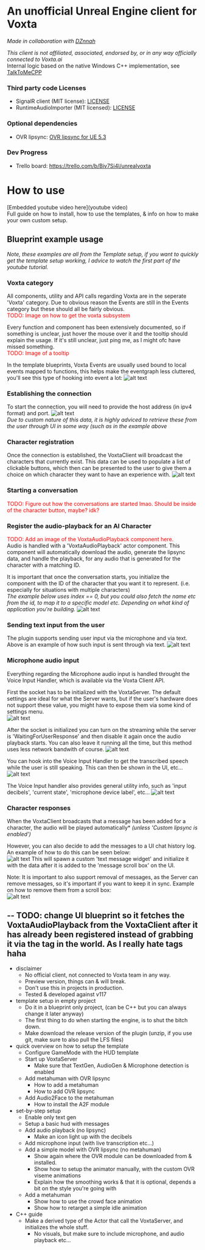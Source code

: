 # An unofficial Unreal Engine client for Voxta

_Made in collaboration with [DZnnah](https://twitter.com/DZnnah)_  

_This client is not affiliated, associated, endorsed by, or in any way officially connected to Voxta.ai_  
Internal logic based on the native Windows C++ implementation, see [TalkToMeCPP](https://github.com/grrimgrriefer/TalkToMeCPP)

### Third party code Licenses
* SignalR client (MIT license): [LICENSE](./Source/SignalR/License.txt)
* RuntimeAudioImporter (MIT licensed): [LICENSE](link:Source/AudioUtility/Public/RuntimeAudioImporter/LICENSE.txt)

### Optional dependencies
* OVR lipsync: [OVR lipsync for UE 5.3](https://github.com/grrimgrriefer/OVRLipSync/releases/tag/UE-5.3)

### Dev Progress
* Trello board:
https://trello.com/b/Biv7Si4l/unrealvoxta

# How to use
[Embedded youtube video here](youtube video)  
Full guide on how to install, how to use the templates, & info on how to make your own custom setup.


## Blueprint example usage
_Note, these examples are all from the Template setup, if you want to quickly get the template setup working, I advice to watch the first part of the youtube tutorial._

### Voxta category
All components, utility and API calls regarding Voxta are in the seperate 'Voxta' category. Due to obvious reason the Events are still in the Events category but these should all be fairly obvious.  
<span style="color:red">TODO: Image on how to get the voxta subsystem </span>  

Every function and component has been extensively documented, so if something is unclear, just hover the mouse over it and the tooltip should explain the usage. If it's still unclear, just ping me, as I might ofc have missed something.  
<span style="color:red">TODO: Image of a tooltip </span>  

In the template blueprints, Voxta Events are usually used bound to local events mapped to functions, this helps make the eventgraph less cluttered, you'll see this type of hooking into event a lot:
![alt text](./Documentation/Blueprints/BindingToEvents.JPG "Bind the registration of the playback to the event of the characters being registered.")  

### Establishing the connection
To start the connection, you will need to provide the host address (in ipv4 format) and port.
![alt text](./Documentation/Blueprints/StartConnection.JPG "Start connection via UI")  
_Due to custom nature of this data, it is highly adviced to retrieve these from the user through UI in some way (such as in the example above_

### Character registration
Once the connection is established, the VoxtaClient will broadcast the characters that currently exist. This data can be used to populate a list of clickable buttons, which then can be presented to the user to give them a choice on which character they want to have an experience with.
![alt text](./Documentation/Blueprints/ListOfCharacters.JPG "Loop over the list of characters and create clickable buttons for every characters.")

### Starting a conversation
<span style="color:red">TODO: Figure out how the conversations are started lmao. Should be inside of the character button, maybe? idk?</span> 

### Register the audio-playback for an AI Character
<span style="color:red">TODO: Add an image of the VoxtaAudioPlayback component here.</span>  
Audio is handled with a 'VoxtaAudioPlayback' actor component. This component will automatically download the audio, generate the lipsync data, and handle the playback, for any audio that is generated for the character with a matching ID.

It is important that once the conversation starts, you initialize the component with the ID of the character that you want it to represent. (i.e. especially for situations with multiple characters)  
_The example below uses index == 0, but you could also fetch the name etc from the id, to map it to a specific model etc. Depending on what kind of application you're building._
![alt text](./Documentation/Blueprints/AudioPlaybackRegistering.JPG "Connect Actor with VoxtaAudioPlayback to Voxta")

### Sending text input from the user
The plugin supports sending user input via the microphone and via text. Above is an example of how such input is sent through via text.
![alt text](./Documentation/Blueprints/UserInput.JPG "Send user input to Voxta.")

### Microphone audio input
Everything regarding the Microphone audio input is handled throught the Voice Input Handler, which is available via the Voxta Client API.  

First the socket has to be initialized with the VoxtaServer. The default settings are ideal for what the Server wants, but if the user's hardware does not support these value, you might have to expose them via some kind of settings menu.  
![alt text](./Documentation/Blueprints/MicrophoneSocket.JPG "Send microphone user input to Voxta.")  

After the socket is initialized you can turn on the streaming while the server is 'WaitingForUserResponse' and then disable it again once the audio playback starts. You can also leave it running all the time, but this method uses less network bandwith of course.
![alt text](./Documentation/Blueprints/StreamingMicInput.JPG "Streaming microphone audio data to VoxtaServer.")  

You can hook into the Voice Input Handler to get the transcribed speech while the user is still speaking. This can then be shown in the UI, etc...
![alt text](./Documentation/Blueprints/OngoingTranscription.JPG "Display the speech as it's being transcribed while the user is speaking.")

The Voice Input handler also provides general utility info, such as 'input decibels', 'current state', 'microphone device label', etc...
![alt text](./Documentation/Blueprints/VoiceInputExtraInfo.JPG "Get info from the VoiceInputHandler.")  

### Character responses
When the VoxtaClient broadcasts that a message has been added for a character, the audio will be played automatically* _(unless 'Custom lipsync is enabled')_  

However, you can also decide to add the messages to a UI chat history log. An example of how to do this can be seen below:  
![alt text](./Documentation/Blueprints/AddMessageToUI.JPG "Add a message from a character to the chat history on the screen.")
This will spawn a custom 'text message widget' and initialize it with the data after it is added to the 'message scroll box' on the UI.

Note: It is important to also support removal of messages, as the Server can remove messages, so it's important if you want to keep it in sync. Example on how to remove them from a scroll box:  
![alt text](./Documentation/Blueprints/RemoveMessageFromUI.JPG "Remove a message from a character from the chat history on the screen.")


--
TODO: change UI blueprint so it fetches the VoxtaAudioPlayback from the VoxtaClient after it has already been registered instead of grabbing it via the tag in the world. As I really hate tags haha
--

* disclaimer
  * No official client, not connected to Voxta team in any way.
  * Preview version, things can & will break.
  * Don't use this in projects in production.
  * Tested & developed against v117
* template setup in empty project
  * Do it in a blueprint only project, (can be C++ but you can always change it later anyway)
  * The first thing to do when starting the engine, is to shut the bitch down.
  * Make download the release version of the plugin (unzip, if you use git, make sure to also pull the LFS files)
* quick overview on how to setup the template
  * Configure GameMode with the HUD template
  * Start up VoxtaServer
    * Make sure that TextGen, AudioGen & Microphone detection is enabled
  * Add metahuman with OVR lipsync
    * How to add a metahuman
    * How to add OVR lipsync
  * Add Audio2Face to the metahuman
    * How to install the A2F module
* set-by-step setup
  * Enable only text gen
  * Setup a basic hud with messages
  * Add audio playback (no lipsync)
    * Make an icon light up with the decibels
  * Add microphone input (with live transcription etc...)
  * Add a simple model with OVR lipsync (no metahuman)
    * Show again where the OVR module can be downloaded from & installed.
    * Show how to setup the animator manually, with the custom OVR viseme animations
    * Explain how the smoothing works & that it is optional, depends a bit on the style you're going with
  * Add a metahuman
    * Show how to use the crowd face animation
    * Show how to retarget a simple idle animation
* C++ guide
  * Make a derived type of the Actor that call the VoxtaServer, and initializes the whole stuff.
    * No visuals, but make sure to include microphone, and audio playback etc...



